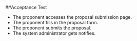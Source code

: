 ##Acceptance Test

* The proponent accesses the proposal submission page.
* The proponent fills in the proposal form.
* The proponent submits the proposal.
* The system administrator gets notifies.
